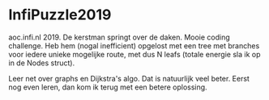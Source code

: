 # InfiPuzzle2019
aoc.infi.nl 2019. De kerstman springt over de daken. Mooie coding challenge.
Heb hem (nogal inefficient) opgelost met een tree met branches voor iedere unieke mogelijke route, met dus N leafs (totale energie sla ik op in de Nodes struct).

Leer net over graphs en Dijkstra's algo. Dat is natuurlijk veel beter. Eerst nog even leren, dan kom ik terug met een betere oplossing.
